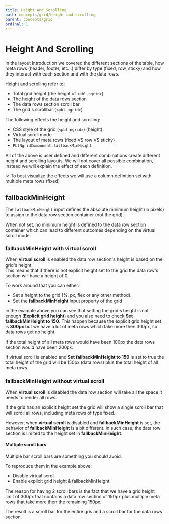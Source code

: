 ```yaml
---
title: Height And Scrolling
path: concepts/grid/height-and-scrolling
parent: concepts/grid
ordinal: 1
---
```

# Height And Scrolling

In the layout introduction we covered the different sections of the table, how meta rows (header, footer, etc...) differ by type (fixed, row, sticky)
and how they interact with each section and with the data rows.

Height and scrolling refer to:

- Total grid height (the height of `<pbl-ngrid>`)
- The height of the data rows section
- The data rows section scroll bar
- The grid's scrollbar (`<pbl-ngrid>`)

The following effects the height and scrolling:

- CSS style of the grid (`<pbl-ngrid>`) (height)
- Virtual scroll mode
- The layout of meta rows (fixed VS row VS sticky)
- `PblNgridComponent.fallbackMinHeight`

All of the above is user defined and different combinations create different height and scrolling layouts.
We will not cover all possible combination, instead we will explain the effect of each definition.

I> To best visualize the effects we will use a column definition set with multiple meta rows (fixed)

<div pbl-example-view="pbl-grid-height-grid-example"></div>

## fallbackMinHeight

The `fallbackMinHeight` input defines the absolute minimum height (in pixels) to assign to the data row section container (not the grid).

When not set, no minimum height is defined to the data row section container which can lead to different outcomes depending on the virtual scroll mode.

### fallbackMinHeight with virtual scroll

When **virtual scroll** is enabled the data row section's height is based on the grid's height.  
This means that if there is not explicit height set to the grid the data row's section will have a height of 0.

To work around that you can either:

- Set a height to the grid (%, px, flex or any other method).
- Set the **fallbackMinHeight** input property of the grid

In the example above you can see that setting the grid's height is not enough (**Explicit grid height**) and you also need to check **Set fallbackMinHeight to 150**.
This happen because the explicit grid height set is **300px** but we have a lot of meta rows which take more then 300px, so data rows get no height.

If the total height of all meta rows would have been 100px the data rows section would have been 200px.

If virtual scroll is enabled and **Set fallbackMinHeight to 150** is set to true the total height of the grid will be 150px (data rows) plus the total height of all meta rows.

### fallbackMinHeight without virtual scroll

When **virtual scroll** is disabled the data row section will take all the space it needs to render all rows.

If the grid has an explicit height set the grid will show a single scroll bar that will scroll all rows, including meta rows of type fixed.

However, when **virtual scroll** is disabled and **fallbackMinHeight** is set, the behavior of **fallbackMinHeight** is a bit different.
In such case, the data row section is limited to the height set in **fallbackMinHeight**.

#### Multiple scroll bars

Multiple bar scroll bars are something you should avoid.

To reproduce them in the example above:

- Disable virtual scroll
- Enable explicit grid height & fallbackMinHeight

The reason for having 2 scroll bars is the fact that we have a grid height limit of 300px that contains a data row section of 150px plus multiple meta rows that
take more then the remaining 150px.

The result is a scroll bar for the entire gris and a scroll bar for the data rows section.
